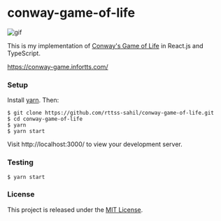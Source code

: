 # conway-game-of-life

![gif](https://i.imgur.com/gsfpbsx.gif)

This is my implementation of [Conway's Game of Life][conway] in React.js and
TypeScript.

https://conway-game.infortts.com/


### Setup

Install [yarn][yarn]. Then:

```
$ git clone https://github.com/rttss-sahil/conway-game-of-life.git
$ cd conway-game-of-life
$ yarn
$ yarn start
```

Visit http://localhost:3000/ to view your development server.

### Testing

```
$ yarn start
```

### License

This project is released under the [MIT License][mit].

[conway]: https://en.wikipedia.org/wiki/Conway%27s_Game_of_Life
[yarn]: https://yarnpkg.com/
[mit]: http://www.opensource.org/licenses/MIT
